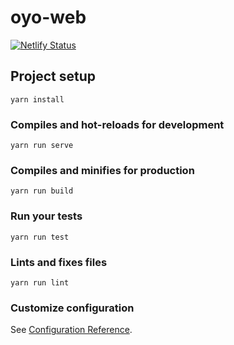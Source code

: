# oyo-web

[![Netlify Status](https://api.netlify.com/api/v1/badges/202b8953-9eff-4969-b7af-35331e9ff2a0/deploy-status)](https://app.netlify.com/sites/oyo-web/deploys)

## Project setup
```
yarn install
```

### Compiles and hot-reloads for development
```
yarn run serve
```

### Compiles and minifies for production
```
yarn run build
```

### Run your tests
```
yarn run test
```

### Lints and fixes files
```
yarn run lint
```

### Customize configuration
See [Configuration Reference](https://cli.vuejs.org/config/).
